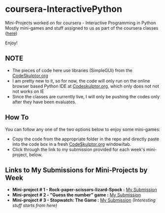 coursera-InteractivePython
==========================

Mini-Projects worked on for coursera - Interactive Programming in Python
Mostly mini-games and stuff assigned to us as part of the coursera classes ([here](https://class.coursera.org/interactivepython-004))

Enjoy!

## NOTE
- The pieces of code here use libraries (SimpleGUI) from the [CodeSkulptor.org](http://www.codeskulptor.org/)
- I am pretty new to it, so for now, the code will only run on the online browser based Python IDE at [Codeskulptor.org](http://www.codeskulptor.org/), which only does not not not works on IE
- Since the classes are currently live, I will only be pushing the codes only after they have been evaluates.


## How To
You can follow any one of the two options below to enjoy some mini-games:
- Copy the code from the appropriate folder in the repo and directly paste into the code box in a fresh [CodeSkulptor.org](http://www.codeskulptor.org/) window/tab.
- Click through the link to my submission provided for each week's mini-project, below.

## Links to My Submissions for Mini-Projects by Week

- __Mini-project # 1 - Rock-paper-scissors-lizard-Spock :__ [My Submission](http://www.codeskulptor.org/#user29_tY1xxgQQ5C_2.py)
- __Mini-project # 2 - "Guess the number" game :__ [My Submission](http://www.codeskulptor.org/#user29_7FCGKw73eDeuO0O_3.py)
- __Mini-project # 3 - Stopwatch: The Game :__ [My Submission](http://www.codeskulptor.org/#user30_T8d18hLlGa_17.py) _(Interesting stuff starts from here)_